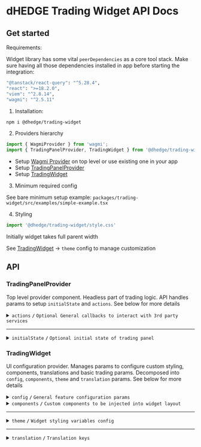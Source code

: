 # dHEDGE Trading Widget API Docs

## Get started

Requirements:

Widget library has some vital `peerDependencies` as a core tool stack. Make sure having all those dependencies installed in app before starting the integration:

```bash
"@tanstack/react-query": "^5.28.4",
"react": ">=18.2.0",
"viem": "^2.8.14",
"wagmi": "^2.5.11"
```

1. Installation:

```bash
npm i @dhedge/trading-widget
```
2. Providers hierarchy

```typescript jsx
import { WagmiProvider } from 'wagmi';
import { TradingPanelProvider, TradingWidget } from '@dhedge/trading-widget';
```

- Setup [Wagmi Provider](https://wagmi.sh/react/api/WagmiProvider) on top level or use existing one in your app
- Setup [TradingPanelProvider](#tradingpanelprovider)
- Setup [TradingWidget](#tradingwidget)

3. Minimum required config

See bare minimum setup example: `packages/trading-widget/src/examples/simple-example.tsx`

4. Styling

```typescript jsx
import '@dhedge/trading-widget/style.css'
```

Initially widget takes full parent width

See [TradingWidget](#tradingwidget) -> `theme` config to manage customization

## API

### TradingPanelProvider

Top level provider component. Headless part of trading logic. API handles params to setup `initialState` and `actions`. See below for more details 

<details>
<summary><code>actions</code> <code><b>/</b></code> <code>Optional General callbacks to interact with 3rd party services</code></summary>

> | name                                          | type                                                                                                                                                                                                                    | default value | description                                                                       |
> |-----------------------------------------------|-------------------------------------------------------------------------------------------------------------------------------------------------------------------------------------------------------------------------|---------------|-----------------------------------------------------------------------------------|
> | `onUpdatePoolConfigDepositMethod`             | (payload: { address: `Address`; method: `'deposit' \| 'depositWithCustomCooldown'` }) => void                                                                                                                           | undefined     | triggers on deposit method change                                                 |
> | `onUpdateSendTokenInput`                      | (payload: Partial\<{ address: `Address`; symbol: `string`; value: `string`; decimals: `number`; isLoading?: `boolean` }\>) => void                                                                                      | undefined     | triggers on send token change                                                     |
> | `onUpdateTradingSettings`                     | (payload: Partial\<{ slippage: `number \| 'auto'`; minSlippage?: `number` isInfiniteAllowance: `boolean`; isMultiAssetWithdrawalEnabled: `boolean`; isMaxSlippageLoading: `boolean` }\>) => void                        | undefined     | triggers on trading settings change                                               |
> | `onSetTradingType`                            | (payload: `'deposit' \| 'withdraw'`) => void                                                                                                                                                                            | undefined     | triggers on trading type change                                                   |
> | `onUpdateTradingMeta`                         | (payload: Partial\<{ approvingStatus: `'pending' \| 'success'` }\>) => void                                                                                                                                             | undefined     | triggers on trading meta change                                                   |
> | `onUpdateTradingModal`                        | (payload: Partial\<{ isOpen: `boolean`; status: `'Success' \| 'None' \| 'Mining' \|  'Wallet'` }\>) => void                                                                                                             | undefined     | triggers on trading modal change                                                  |
> | `onUpdateTransactions`                        | (payload: AddTransaction \| UpdateTransaction \| RemoveTransaction) => void                                                                                                                                             | undefined     | triggers on transaction action change                                             |
> | `onUpdateEntryFee`                            | (payload: Partial\<Record<DepositMethodName, number>\>) => void                                                                                                                                                         | undefined     | triggers on transaction action change                                             |
> | `onTradingSettleError`                        | (error: `Error`) => void                                                                                                                                                                                                | undefined     | triggers on trading settle error                                                  |
> | `onTransactionError`                          | (error: `Error`, action: `TransactionAction` \| `undefined`, chainId?: `ChainId`, txHash?: `Address`) => void                                                                                                           | undefined     | triggers on transaction error                                                     |
> | `onTransactionSuccess`                        | (data: `WaitForTransactionReceiptReturnType`, action: `TransactionAction` \| `undefined`, link?: `string`) => void                                                                                                      | undefined     | triggers on transaction success                                                   |
> | `onTransactionEstimationError`                | (error: `EstimationError`, address: `Address`, chainId?: `ChainId`, account?: `Address`) => void                                                                                                                        | undefined     | triggers on transaction estimation error                                          |
> | `onTokenSelector`                             | (payload: { isOpen: `boolean`; entity: `'token' \| 'pool'` }) => void                                                                                                                                                   | undefined     | triggers on token selector change                                                 |
> | `onLog`                                       | (eventName: `string`, payload?: `Record<string, unknown>`) => void                                                                                                                                                      | undefined     | triggers on log event                                                             |
> | `onSimulateTransaction`                       | (payload: { chainId: `ChainId`; from: `Address`: to: `Address`; input: `string`; gas: `number`; value?: `string` }) => Promise<{ link?: `string`; simulation: { status: `boolean`; error_message: `string` } } \| null> | undefined     | triggers to simulate transaction and get error details after failed tx estimation |

###### Source: `packages/trading-widget/src/core-kit/providers/index.tsx`
###### Default values: `undefined`
</details>

------------------------------------------------------------------------------------------

<details>
<summary><code>initialState</code> <code><b>/</b></code> <code>Optional initial state of trading panel</code></summary>

> | name               | type                                                                                                                                                                                                                                     | default value                                                                                                              | description                                                                                     |
> |--------------------|------------------------------------------------------------------------------------------------------------------------------------------------------------------------------------------------------------------------------------------|----------------------------------------------------------------------------------------------------------------------------|-------------------------------------------------------------------------------------------------|
> | `poolAddress`      | Address                                                                                                                                                                                                                                  | `AddressZero`                                                                                                              | Current active pool address                                                                     |
> | `poolConfigMap`    | Record<Address, PoolConfig>                                                                                                                                                                                                              | `{}`                                                                                                                       | Map of pool configs available for trading                                                       |
> | `settings`         | { slippage: `number \| 'auto'`; minSlippage?: `number`; isInfiniteAllowance: `boolean`; isMultiAssetWithdrawalEnabled: `boolean`; isMaxSlippageLoading: `boolean` }                                                                      | { slippage: `'auto'`; isInfiniteAllowance: `false`; isMultiAssetWithdrawalEnabled: `true`; isMaxSlippageLoading: `false` } | Panel settings                                                                                  |
> | `type`             | 'deposit' \| 'withdraw'                                                                                                                                                                                                                  | `'deposit'`                                                                                                                | Trading type                                                                                    |
> | `input`            | { sendToken: { address: `Address`; symbol: `string`; value: `string`; decimals: `number`; isLoading?: `boolean` }; receiveToken: { address: `Address`; symbol: `string`; value: `string`; decimals: `number`; isLoading?: `boolean` }  } | `poolConfigMap[poolAddress]`                                                                                               | Send/receive tokens pair                                                                        |
> | `entryFee`         | { deposit: `number`; depositWithCustomCooldown: `number`; }                                                                                                                                                                              | { deposit: `0`; depositWithCustomCooldown: `0.1` }                                                                         | Entry fee config map                                                                            |
> | `meta`             | { approvingStatus?: `'pending' \| 'success'` }                                                                                                                                                                                           | `{}`                                                                                                                       | Trading meta info                                                                               |
> | `modal`            | { isOpen: `boolean`; status: `'Success' \| 'None' \| 'Mining' \|  'Wallet'`; action: `'deposit' \| 'withdraw' \| 'approve  \| 'oraclesUpdate'`; link?: `string`; sendToken: TradingToken \| null; receiveToken: TradingToken \| null }   | `{ isOpen: `false`,status: `'None'`, receiveToken: `null`, sendToken: `null` }`                                            | Trading modal state                                                                             |
> | `transactions`     | { action: `'deposit' \| 'withdraw' \| 'approve'`; symbol: `string`; chainId: `ChainId`; txHash?: `Address` }[]                                                                                                                           | `[]`                                                                                                                       | Pending transactions                                                                            |
> | `poolFallbackData` | { address: `Address`; managerLogicAddress?: `Address`; poolCompositions: `PoolComposition[]`; tokenPrice?: `string`; apy?: { value: `number`; currency: `'USD' \| 'ETH'`  }     }                                                        | { address: `AddressZero` }                                                                                                 | Current active pool fallback data to override or extend contract's response                     |
> | `defaultChainId`   | number (optional)                                                                                                                                                                                                                        | undefined                                                                                                                  | Chain id that will be returned from useNetwork wagmi hook when connected to unsupported network |

###### Source: `packages/trading-widget/src/core-kit/providers/index.tsx`
###### Default values: `packages/trading-widget/src/core-kit/providers/index.tsx`
</details>

### TradingWidget

UI configuration provider. Manages params to configure custom styling, components, translations and basic trading params. Decomposed into `config`, `components`, `theme` and `translation` params. See below for more details

<details>
<summary><code>config</code> <code><b>/</b></code> <code>General feature configuration params</code></summary>

##### params

> | name                                | type                                                            | default value                 | description                                                                                                                                                      |
> |-------------------------------------|-----------------------------------------------------------------|-------------------------------|------------------------------------------------------------------------------------------------------------------------------------------------------------------|
> | `isGeoBlocked`                      | `boolean`                                                       | `false`                       | Restricts depositing action button and conditionally renders GeoBlockAlert component                                                                             |
> | `isSanctioned`                      | `boolean`                                                       | `false`                       | Restricts depositing action button and conditionally renders SanctionedAlert component                                                                           |
> | `depositQuoteDiffWarningThreshold`  | `number`                                                        | `1`                           | Deposit slippage absolute percent value warning threshold, Affects styling to warn user                                                                          |
> | `depositQuoteDiffErrorThreshold`    | `number`                                                        | `3`                           | Deposit slippage absolute percent value error threshold, Affects styling to warn user                                                                            |
> | `defaultWithdrawSlippageScale`      | `number[]`                                                      | `[0.1, 0.3, 0.5, 1, 1.5, 3]`  | Initial withdraw slippage absolute percent. Further adjustments are available in panel settings                                                                  |
> | `defaultLockTime`                   | `string`                                                        | `'24 hours'`                  | Formatted default deposit lock time to be displayed in panel (Long lockup period is used for PoolLogic abi trading methods and can be managed in panel settings) |
> | `chainCustomLockTimeMap`            | `Record<ChainId, string>`                                       | `{ [chainId]: '60 minutes' }` | Formatted custom deposit lock time per chain for EasySwapper abi trading methods to be displayed in panel                                                        |
> | `stablePrecision`                   | `number`                                                        | `3`                           | Number of decimals to be displayed in stables (e.g USDC balance)                                                                                                 |
> | `defaultPrecision`                  | `number`                                                        | `6`                           | Number of decimals to be displayed in token values                                                                                                               |
> | `stakingChainId`                    | `number`                                                        | `10` (Optimism)               | ChainId to be used in staking logic                                                                                                                              |
> | `termsOfUseAccepted`                | `boolean`                                                       | `true`                        | Requires user to confirm terms of use by rendering DepositTermsOfUse component before deposit action                                                             |
> | `standalone`                        | `boolean`                                                       | `true`                        | Handles token selection in SPA mode                                                                                                                              |
> | `chainConfig`                       | `Partial<Record<ChainId, { name: string; iconPath: string }>>`  | `{}`                          | Sets map of chain `name` and `iconPath`                                                                                                                          |

##### actions

> | name                                 | type                     | default value                 | description                                                                                                                                                                                                                                                                   |
> |--------------------------------------|--------------------------|-------------------------------|-------------------------------------------------------------------------------------------------------------------------------------------------------------------------------------------------------------------------------------------------------------------------------|
> | `onConnect`                          | `() => void`             | `() => {}`                    | Widget has built-in `Connect Wallet` action button that triggers `onConnect` callback assuming starting of abstract wallet connection process. After all the only requirement is to get connected wallet inside wagmi's `useAccount` hook to make trading operations possible |
> | `onAcceptTermsOfUse`                 | `() => Promise<boolean>` | `() => Promise.resolve(true)` | Callback is triggered after user's approval of Terms of Use statements assuming switching of external `config.termsOfUseAccepted` param to `true` state                                                                                                                       |

###### Source: `packages/trading-widget/src/trading-widget/providers/config-provider`
###### Default values: `packages/trading-widget/src/trading-widget/providers/config-provider/config-provider.defaults.ts`
</details>

<details>
<summary>
<code>components</code>
<code><b>/</b></code>
<code>Custom components to be injected into widget layout</code>
</summary>

> | name                    | type                                 | default value        | description                                                                                                     |
> |-------------------------|--------------------------------------|----------------------|-----------------------------------------------------------------------------------------------------------------|
> | `GeoBlockAlert`         | ComponentType                        | `<GeoBlockAlert>`    | Component replaces deposit button while `isGeoBlocked` config param is set to `true`                            |
> | `SanctionedAlert`       | ComponentType                        | `<SanctionedAlert>`  | Component replaces deposit button while `isSanctioned` config param is set to `true`                            |
> | `DepositMetaInfo`       | ComponentType                        | `undefined`          | Component is injected into deposit meta part of widget layout nearby TransactionOverviewDisclosure              |
> | `WithdrawMetaInfo`      | ComponentType                        | `undefined`          | Component is injected into withdraw meta part of widget layout nearby WithdrawTransactionOverviewDisclosure     |
> | `ExtraActionButton`     | ComponentType                        | `undefined`          | Component is injected below deposit action button and rendered if `isGeoBlocked` config param is set to `false` |
> | `Image`                 | ComponentType<ImageProps>            | `<img>`              | Component optionally can be used to pass `nextjs` Image component to be used for assets rendering               |
> | `LogoSpinner`           | ComponentType<SVGProps<SVGElement>>  | `<Spinner>`          | Component is injected into widget pending transaction overlay. Assume using of spinning animation               |
> | `DepositTermsOfUse`     | ComponentType                        | `undefined`          | Component is injected into `TermsOfUseOverlay` to extend default terms of use statement points                  |
> | `ActionButton`          | ComponentType                        | `<ActionButton>`     | Component overrides default `ActionButton` and has `ButtonProps` API                                            |


###### Source: `packages/trading-widget/src/trading-widget/providers/component-provider/component-provider.tsx`
###### Default values: `undefined`
</details>

------------------------------------------------------------------------------------------

<details>
<summary>
<code>theme</code>
<code><b>/</b></code>
<code>Widget styling variables config</code>
</summary>

##### global

###### color

path: `global.color[name]`

> | name                       | type       | default value                                | description                           |
> |----------------------------|------------|----------------------------------------------|---------------------------------------|
> | `colorTextPrimary`         | string     | `#ffffff`                                    | Primary text color                    |
> | `colorTextPrimaryHover`    | string     | `#ffffffCC`                                  | Primary hover text color              |
> | `colorBorderPrimary`       | string     | `global?.color?.colorTextPrimary ?? #ffffff` | Primary border color                  |
> | `colorTextSecondary`       | string     | `#9DA2AD`                                    | Secondary text color                  |
> | `colorBgPrimary`           | string     | `#1B2432`                                    | Primary bg color                      |
> | `colorBgSecondary`         | string     | `#2B313E`                                    | Secondary bg color                    |
> | `colorTextAccent`          | string     | `#ffffff`                                    | Accent text color                     |
> | `colorTextAccentHover`     | string     | `#ffffffCC`                                  | Accent hover text color               |
> | `colorBgAccentFrom`        | string     | `#73D393`                                    | Accent bg gradient `from` color       |
> | `colorBgAccentTo`          | string     | `#34855E`                                    | Accent bg gradient `to` color         |
> | `colorBgAccentFromHover`   | string     | `#73D393CC`                                  | Accent hover bg gradient `from` color |
> | `colorBgAccentToHover`     | string     | `#162435`                                    | Accent hover bg gradient `to` color   |
> | `colorTextNeutral`         | string     | `#9DA2AD80`                                  | Neutral text color                    |
> | `colorBgNeutral`           | string     | `#9DA2AD33`                                  | Neutral bg color                      |
> | `colorTextLoading`         | string     | `#ffffff99`                                  | Loading text color                    |
> | `colorTextError`           | string     | `#EF4444`                                    | Error text color                      |
> | `colorTextWarning`         | string     | `#AFA58D`                                    | Warning text color                    |
> | `colorIcon`                | string     | `global?.color?.colorTextPrimary ?? #ffffff` | Warning text color                    |

###### size

path: `global.size[name]`

> | name                   | type         | default value                                | description            |
> |------------------------|--------------|----------------------------------------------|------------------------|
> | `gap`                  | string       | `0.25rem`                                    | General flex gap       |
> | `spacer`               | string       | `4px`                                        | General spacer         |
> | `fontSizeBase`         | string       | `16px`                                       | Font size base         |
> | `lineHeightBase`       | string       | `24px`                                       | Line height base       |
> | `fontSizeXs`           | string       | `12px`                                       | Font size xs           |
> | `lineHeightXs`         | string       | `16px`                                       | Line height xs         |
> | `fontSizeSm`           | string       | `14px`                                       | Font size sm           |
> | `lineHeightSm`         | string       | `20px`                                       | Line height sm         |
> | `fontSizeLg`           | string       | `18px`                                       | Font size lg           |
> | `lineHeightLg`         | string       | `28px`                                       | Line height lg         |
> | `iconSize`             | string       | `20px`                                       | Icon size base         |
> | `iconSizeSm`           | string       | `24px`                                       | Icon size sm           |
> | `iconSecondarySize`    | string       | `16px`                                       | Icon secondary size    |
> | `iconSecondarySizeSm`  | string       | `16px`                                       | Icon secondary size sm |
> | `labelFontSize`        | string       | `config?.global?.size?.fontSizeXs ?? 12px`   | Label font size        |
> | `labelLineHeight`      | string       | `config?.global?.size?.lineHeightXs ?? 16px` | Label font size        |
> | `labelLineHeight`      | string       | `config?.global?.size?.lineHeightXs ?? 16px` | Label font size        |

###### style

path: `global.style[name]`

> | name                                               | type           | default value | description                  |
> |----------------------------------------------------|----------------|---------------|------------------------------|
> | `radiusPrimary`                                    | string         | `1rem`        | General border radius        |
> | `radiusSecondary`                                  | string         | `1rem`        | Secondary border radius      |
> | `fontWeightLight`                                  | string         | `300`         | Font weight light            |
> | `fontWeightMedium`                                 | string         | `500`         | Font weight medium           |
> | `fontWeightBold`                                   | string         | `700`         | Font weight bold             |
> | `actionOpacity`                                    | string         | `1`           | Action element opacity       |
> | `actionOpacityHover`                               | string         | `0.8`         | Action hover element opacity |

##### component

###### popup

path: `component.popup[name]`

> | name                 | type             | default value                                           | description      |
> |----------------------|------------------|---------------------------------------------------------|------------------|
> | `color.colorText`    | string           | `config?.global?.color?.colorTextSecondary ?? #9DA2AD`  | Popup text color |
> | `color.colorBg`      | string           | `config?.global?.color?.colorBgSecondary ?? #2B313E`    | Popup bg color   |
> | `color.colorBorder`  | string           | `config?.global?.color?.colorTextSecondary ?? #9DA2AD`  | Popup bg color   |
> | `size.fontSize`      | string           | `config?.global?.size?.fontSizeXs ?? 12px`              | Popup font size  |

###### popupList

path: `component.popupList[name]`

> | name                    | type             | default value                                            | description                   |
> |-------------------------|------------------|----------------------------------------------------------|-------------------------------|
> | `color.itemBgEven`      | string           | `transparent`                                            | Popup list even item bg color |
> | `color.itemBgOdd`       | string           | `#2A3648`                                                | Popup list odd item bg color  |
> | `color.headerBg`        | string           | `#1B2432`                                                | Popup list header bg color    |

###### tabGroup

path: `component.tabGroup[name]`

> | name      | type             | default value                    | description              |
> |-----------|------------------|----------------------------------|--------------------------|
> | `size.px` | string           | `global.size.spacer * 3`         | Tab group padding inline |

###### tabContent

path: `component.tabContent[name]`

> | name       | type             | default value             | description                |
> |------------|------------------|---------------------------|----------------------------|
> | `size.pt`  | string           | `global.size.spacer * 3`  | Tab content padding top    |
> | `size.px`  | string           | `0px`                     | Tab content padding inline |
> | `size.pb`  | string           | `global.size.spacer * 9`  | Tab content padding bottom |
> | `size.gap` | string           | `global.size.spacer * 2`  | Tab content flex gap       |

###### tab

path: `component.tab[name]`

> | name                     | type                | default value                        | description           |
> |--------------------------|---------------------|--------------------------------------|-----------------------|
> | `size.px`                | string              | `global.size.spacer * 9`             | Tab padding inline    |
> | `size.py`                | string              | `global.size.spacer * 3`             | Tab padding block     |
> | `size.fontSize`          | string              | `global.size.fontSizeSm`             | Tab font size         |
> | `color.colorBg`          | string              | `global.color.colorBgNeutral`        | Tab bg color          |
> | `color.colorText`        | string              | `global.color.colorTextNeutral`      | Tab text color        |
> | `color.selectColorText`  | string              | `global.color.colorTextPrimary`      | Tab select text color |
> | `color.colorTextHover`   | string              | `global.color.colorTextPrimaryHover` | Tab hover text color  |
> | `style.fontWeight`       | string              | `global.style.fontWeightBold`        | Tab font weight       |
> | `style.lineHeight`       | string              | `global.size.lineHeightSm`           | Tab line height       |

###### balance

path: `component.balance[name]`

> | name                   | type                | default value                      | description               |
> |------------------------|---------------------|------------------------------------|---------------------------|
> | `size.px`              | string              | `global.size.spacer * 3`           | Balance padding inline    |
> | `size.gap`             | string              | `global.size.gap`                  | Balance flex gap          |
> | `size.fontSize`        | string              | `global.size.fontSizeLg`           | Balance font size         |
> | `size.lineHeight`      | string              | `global.size.lineHeightLg`         | Balance line height       |
> | `size.priceFontSize`   | string              | `global.size.fontSizeBase`         | Balance price font size   |
> | `size.priceLineHeight` | string              | `global.size.lineHeightBase`       | Balance price line height |
> | `color.colorText`      | string              | `global.color.colorTextPrimary`    | Balance text color        |
> | `color.priceColorText` | string              | `global.color.colorTextSecondary`  | Balance price text color  |

###### inputGroup

path: `component.inputGroup[name]`

> | name           | type                | default value                         | description                |
> |----------------|---------------------|---------------------------------------|----------------------------|
> | `size.px`      | string              | `global.size.spacer * 3`              | Input group padding inline |
> | `size.gap`     | string              | `global.size.gap`                     | Input group flex gap       |

###### input

path: `component.input[name]`

> | name                       | type                    | default value                       | description                 |
> |----------------------------|-------------------------|-------------------------------------|-----------------------------|
> | `size.px`                  | string                  | `global.size.spacer * 3`            | Input padding inline        |
> | `size.py`                  | string                  | `global.size.spacer * 2`            | Input padding block         |
> | `size.gap`                 | string                  | `global.size.gap * 2`               | Input flex gap              |
> | `size.priceGap`            | string                  | `global.size.gap * 2`               | Input flex gap              |
> | `size.iconSize`            | string                  | `global.size.iconSize`              | Input icon size             |
> | `size.iconSizeSm`          | string                  | `global.size.iconSizeSm`            | Input icon size sm          |
> | `size.labelFontSize`       | string                  | `global.size.fontSizeSm`            | Input label line height     |
> | `size.labelLineHeight`     | string                  | `global.size.lineHeightSm`          | Input label font size       |
> | `size.fontSize`            | string                  | `global.size.fontSizeSm`            | Input font size             |
> | `size.lineHeight`          | string                  | `global.size.lineHeightSm`          | Input line height           |
> | `size.fontSizeLg`          | string                  | `global.size.fontSizeLg`            | Input font size lg          |
> | `size.lineHeightLg`        | string                  | `global.size.lineHeightLg`          | Input line height lg        |
> | `size.tokenFontSize`       | string                  | `global.size.fontSizeXs`            | Input token font size       |
> | `size.tokenLineHeight`     | string                  | `global.size.lineHeightXs`          | Input token line height     |
> | `size.tokenFontSizeSm`     | string                  | `global.size.fontSizeBase`          | Input token font size sm    |
> | `size.tokenLineHeightSm`   | string                  | `global.size.lineHeightBase`        | Input token line height sm  |
> | `size.buttonPx`            | string                  | `global.size.spacer * 2`            | Input button padding inline |
> | `size.buttonPy`            | string                  | `global.size.spacer`                | Input button padding block  |
> | `size.buttonFontSize`      | string                  | `global?.size?.fontSizeXs`          | Input button font size      |
> | `size.buttonLineHeight`    | string                  | `global?.size?.lineHeightXs`        | Input button line height    |
> | `color.textColor`          | string                  | `global.color.colorTextPrimary`     | Input text color            |
> | `color.loadingTextColor`   | string                  | `global.color.colorTextLoading`     | Input loading text color    |
> | `color.bgColor`            | string                  | `global.color.colorBgNeutral`       | Input bg color              |
> | `color.bgColorFocus`       | string                  | `transparent`                       | Input bg color              |
> | `color.borderColor`        | string                  | `#4C505B`                           | Input border color          |
> | `color.borderColorFocus`   | string                  | `global.color.colorTextPrimary`     | Input border focus color    |
> | `color.placeholderColor`   | string                  | `global.color.colorTextSecondary`   | Input placeholder color     |
> | `color.buttonBgColor`      | string                  | `global.color.colorBgSecondary`     | Input button bg color       |
> | `color.buttonBorderColor`  | string                  | `global.color.colorBgAccentTo`      | Input button border color   |
> | `color.buttonTextColor`    | string                  | `global.color.colorTextPrimary`     | Input button text color     |
> | `style.radius`             | string                  | `global.style.radiusPrimary`        | Input border radius         |
> | `style.labelFontWeight`    | string                  | `global.style.fontWeightLight`      | Input label font weight     |
> | `style.fontWeight`         | string                  | `global.style.fontWeightLight`      | Input font weight           |
> | `style.tokenFontWeight`    | string                  | `global.style.fontWeightLight`      | Input token font weight     |
> | `style.buttonRadius`       | string                  | `30px`                              | Input button border radius  |

###### tooltip

path: `component.tooltip[name]`

> | name                     | type              | default value                                             | description      |
> |--------------------------|-------------------|-----------------------------------------------------------|------------------|
> | `color.colorBg`          | string            | `#12171F`                                                 | Tooltip bg color |

###### switch

path: `component.switch[name]`

> | name                       | type              | default value                                              | description               |
> |----------------------------|-------------------|------------------------------------------------------------|---------------------------|
> | `color.colorBgChecked`     | string            | `#152E4D`                                                  | Switch checked bg color   |
> | `color.colorBg`            | string            | `#4C505B`                                                  | Switch unchecked bg color |

###### actionButton

path: `component.actionButton[name]`

> | name                             | type                | default value                         | description                                |
> |----------------------------------|---------------------|---------------------------------------|--------------------------------------------|
> | `size.borderWidth`               | string              | `1px`                                 | Action button border width                 |
> | `color.colorBgFrom`              | string              | `global.color.colorBgAccentFrom`      | Action button bg gradient color from       |
> | `color.colorBgTo`                | string              | `global.color.colorBgAccentTo`        | Action button bg gradient color to         |
> | `color.colorBgFromHover`         | string              | `global.color.colorBgAccentFromHover` | Action button hover bg gradient color from |
> | `color.colorBgToHover`           | string              | `global.color.colorBgAccentTo`        | Action button hover bg gradient color to   |
> | `color.colorBorder`              | string              | `global.color.colorBgAccentFrom`      | Action button border color                 |
> | `color.colorText`                | string              | `global.color.colorTextAccent`        | Action button text color                   |
> | `color.colorText`                | string              | `global.color.colorTextAccent`        | Action button text color                   |
> | `color.outlineColorBorder`       | string              | `#ffffff33`                           | Action outline button border color         |
> | `color.outlineColorBorderHover`  | string              | `#ffffffCC`                           | Action outline button hover border color   |
> | `color.outlineColorText`         | string              | `global.color.colorTextPrimary`       | Action outline button text color           |

###### meta

path: `component.meta[name]`

> | name                  | type                | default value                          | description          |
> |-----------------------|---------------------|----------------------------------------|----------------------|
> | `size.gap`            | string              | `global.size.gap`                      | Meta flex gap        |
> | `size.px`             | string              | `global.size.spacer * 3`               | Meta padding inline  |
> | `color.linkTextColor` | string              | `global.color.colorBgAccentFrom`       | Meta link text color |
> | `color.panelBgHover`  | string              | `config.global.color.colorBgNeutral`   | Meta panel hover bg  |

###### Source: `packages/trading-widget/src/trading-widget/providers/theme-provider/theme-provider.tsx`
###### Default values: `undefined`
</details>

------------------------------------------------------------------------------------------

<details>
<summary>
<code>translation</code>
<code><b>/</b></code>
<code>Translation keys</code>
</summary>

> | name                             | type   | default value                                                                                                                                                                         | description                                                                                                                      |
> |----------------------------------|--------|---------------------------------------------------------------------------------------------------------------------------------------------------------------------------------------|----------------------------------------------------------------------------------------------------------------------------------|
> | `depositSlippageWarning`         | string | Includes entry fee. We recommend 2-3%, but usually it will be < 1%. Slippage may be amplified by the leverage. See the docs for more info.                                            |                                                                                                                                  |
> | `withdrawSlippageWarning`        | string | Slippage only applies to single asset withdrawals and withdrawals from vaults with debt positions in Aave.                                                                            |                                                                                                                                  |
> | `minSlippageWarning`             | string | Flexible min slippage value that is likely enough to process the transaction.                                                                                                         |                                                                                                                                  |
> | `highSlippageWarning`            | string | We recommend using another asset to trade with lower slippage.                                                                                                                        |                                                                                                                                  |
> | `recommendedMinSlippage`         | string | Recommended Min Slippage                                                                                                                                                              |                                                                                                                                  |
> | `projectedDailyEarningsTooltip`  | string | Projected daily earnings are based on the current APY and may differ from actual earnings.                                                                                            |                                                                                                                                  |
> | `dailyEarnings`                  | string | Daily Earnings                                                                                                                                                                        |                                                                                                                                  |
> | `projectedYearlyEarningsTooltip` | string | Projected yearly earnings are based on the current APY and may differ from actual earnings.                                                                                           |                                                                                                                                  |
> | `yearlyEarnings`                 | string | Yearly Earnings                                                                                                                                                                       |                                                                                                                                  |
> | `fullReceiveDetails`             | string | See full details influencing what you will receive.                                                                                                                                   |                                                                                                                                  |
> | `tradeDetails`                   | string | Trade details                                                                                                                                                                         |                                                                                                                                  |
> | `maxSlippage`                    | string | Max slippage                                                                                                                                                                          |                                                                                                                                  |
> | `minReceiveAmount`               | string | You will receive no less than this amount.                                                                                                                                            |                                                                                                                                  |
> | `minReceived`                    | string | Minimum Received                                                                                                                                                                      |                                                                                                                                  |
> | `estimatedMultiAssetFractions`   | string | Estimated multi asset fractions                                                                                                                                                       |                                                                                                                                  |
> | `infinite`                       | string | Infinite                                                                                                                                                                              |                                                                                                                                  |
> | `tokenAllowance`                 | string | Token Allowance                                                                                                                                                                       |                                                                                                                                  |
> | `entryFee`                       | string | Entry Fee                                                                                                                                                                             |                                                                                                                                  |
> | `entryFeeExplanation`            | string | When you deposit, the token takes a small entry fee. This fee helps cover the costs when we rebalance the underlying funds, and it's shared among all token holders.                  |                                                                                                                                  |
> | `easySwapperEntryFee`            | string | Entry fee is charged when a cooldown of {time} is selected. Bypass Entry Fee at trading settings.                                                                                     |                                                                                                                                  |
> | `amountToBeApproved`             | string | Amount of {symbol} tokens to be approved. Can be customized in settings.                                                                                                              |                                                                                                                                  |
> | `minDepositUsd`                  | string | Minimum deposit in USD.                                                                                                                                                               |                                                                                                                                  |
> | `minDeposit`                     | string | Minimum Deposit                                                                                                                                                                       |                                                                                                                                  |
> | `tokensLockTime`                 | string | Purchased tokens will have a {lockTime} lock.                                                                                                                                         |                                                                                                                                  |
> | `slippageTolerance`              | string | Slippage tolerance                                                                                                                                                                    |                                                                                                                                  |
> | `bypassEntryFee`                 | string | Bypass Entry Fee                                                                                                                                                                      |                                                                                                                                  |
> | `entryFeeSwitchWarning`          | string | By removing the entry fee, your position is locked for up to {defaultLockTime} instead of the normal {customLockTime}.                                                                |                                                                                                                                  |
> | `tokenAmountToApprove`           | string | Amount of tokens to be approved.                                                                                                                                                      |                                                                                                                                  |
> | `auto`                           | string | Auto                                                                                                                                                                                  |                                                                                                                                  |
> | `autoSlippageDescription`        | string | App is testing different slippage ranges, starting low and increasing until it's likely to pass                                                                                       |                                                                                                                                  |
> | `lengthenLockup`                 | string | Lengthen lockup to remove entry fee                                                                                                                                                   |                                                                                                                                  |
> | `deposit`                        | string | Buy                                                                                                                                                                                   |                                                                                                                                  |
> | `withdraw`                       | string | Sell                                                                                                                                                                                  |                                                                                                                                  |
> | `yourBalance`                    | string | Your Balance                                                                                                                                                                          |                                                                                                                                  |
> | `max`                            | string | Max                                                                                                                                                                                   |                                                                                                                                  |
> | `allAssets`                      | string | All Assets                                                                                                                                                                            |                                                                                                                                  |
> | `all`                            | string | All                                                                                                                                                                                   |                                                                                                                                  |
> | `payWith`                        | string | Pay with                                                                                                                                                                              |                                                                                                                                  |
> | `buyEstimated`                   | string | Buy (estimated)                                                                                                                                                                       |                                                                                                                                  |
> | `sell`                           | string | Sell                                                                                                                                                                                  |                                                                                                                                  |
> | `receiveEstimated`               | string | Receive (estimated)                                                                                                                                                                   |                                                                                                                                  |
> | `confirmInWallet`                | string | Please confirm in wallet                                                                                                                                                              |                                                                                                                                  |
> | `pending`                        | string | Pending...                                                                                                                                                                            |                                                                                                                                  |
> | `approve`                        | string | Approve                                                                                                                                                                               |                                                                                                                                  |
> | `connectWallet`                  | string | Connect Wallet                                                                                                                                                                        |                                                                                                                                  |
> | `minimumPurchase`                | string | Minimum purchase is ${value}                                                                                                                                                          |                                                                                                                                  |
> | `poolIsInactive`                 | string | {poolSymbol} token is no longer active. Please withdraw from them.                                                                                                                    |                                                                                                                                  |
> | `poolIsPrivate`                  | string | This vault is currently private                                                                                                                                                       |                                                                                                                                  |
> | `updateOracles`                  | string | Update Oracles                                                                                                                                                                        |                                                                                                                                  |
> | `confirmMaxSlippage`             | string | Confirm {slippagePercentage}% max slippage                                                                                                                                            |                                                                                                                                  |
> | `withdrawalWindowDisabled`       | string | You can sell your {tokenSymbol} tokens during withdrawal window period starting from {startTime}                                                                                      |                                                                                                                                  |
> | `withdrawCooldown`               | string | You can sell your {tokenSymbol} tokens in {cooldownEndTime}                                                                                                                           |                                                                                                                                  |
> | `termsOfUse`                     | string | Terms Of Use                                                                                                                                                                          |                                                                                                                                  |
> | `termOfUseDepositListTitle`      | string | Please know the following before depositing                                                                                                                                           |                                                                                                                                  |
> | `termOfUseDepositAssetSlippage`  | string | When exiting, investors receive single asset or the underlying vault assets. Withdraw slippage can be customized in withdraw settings                                                 |                                                                                                                                  |
> | `termOfUseDepositBugs`           | string | There may be interface bugs on the platform                                                                                                                                           |                                                                                                                                  |
> | `termOfUseDepositDowntime`       | string | There may be interface downtime (planned and unplanned)                                                                                                                               |                                                                                                                                  |
> | `termOfUseDepositAuditRisk`      | string | Smart contracts are audited but a risk is still present                                                                                                                               |                                                                                                                                  |
> | `termOfUseDepositAccept`         | string | Accept & Deposit                                                                                                                                                                      |                                                                                                                                  |
> | `back`                           | string | Back                                                                                                                                                                                  |                                                                                                                                  |
> | `highSlippage`                   | string | High Slippage Alert                                                                                                                                                                   |                                                                                                                                  |
> | `responsibleHighSlippage`        | string | By proceeding with this trade, you acknowledge and accept the possibility of experiencing high slippage, resulting in a potential difference between the expected and executed price. |                                                                                                                                  |
> | `highSlippageListTitle`          | string | Please consider the following before confirming                                                                                                                                       |                                                                                                                                  |
> | `highSlippageQuoteDiff`          | string | Be aware that the final amount of assets you receive may be different from the initially quoted value.                                                                                |                                                                                                                                  |
> | `highSlippageRisk`               | string | Ensure that you understand the risks associated with high slippage and are comfortable proceeding with the trade.                                                                     |                                                                                                                                  |
> | `confirm`                        | string | Confirm                                                                                                                                                                               |                                                                                                                                  |
> | `selectToken`                    | string | Select Token                                                                                                                                                                          |                                                                                                                                  |
> | `sendingOrderToWallet`           | string | Sending order to your wallet                                                                                                                                                          |                                                                                                                                  |
> | `settingUpTx`                    | string | Setting up transaction                                                                                                                                                                |                                                                                                                                  |
> | `updateSynthetixOracles`         | string | Updating Synthetix Oracles                                                                                                                                                            |                                                                                                                                  |
> | `approveSpending`                | string | Approve {symbol} spending                                                                                                                                                             |                                                                                                                                  |
> | `pay`                            | string | Pay                                                                                                                                                                                   |                                                                                                                                  |
> | `multiAssetFractions`            | string | multi asset fractions                                                                                                                                                                 |                                                                                                                                  |
> | `explorer`                       | string | Explorer                                                                                                                                                                              |                                                                                                                                  |
> | `as`                             | string | As                                                                                                                                                                                    |                                                                                                                                  |

###### Source: `packages/trading-widget/src/trading-widget/providers/translation-provider/translation-provider.tsx`
###### Default values: `packages/trading-widget/src/trading-widget/providers/translation-provider/translation-provider.defaults.ts`
</details>
